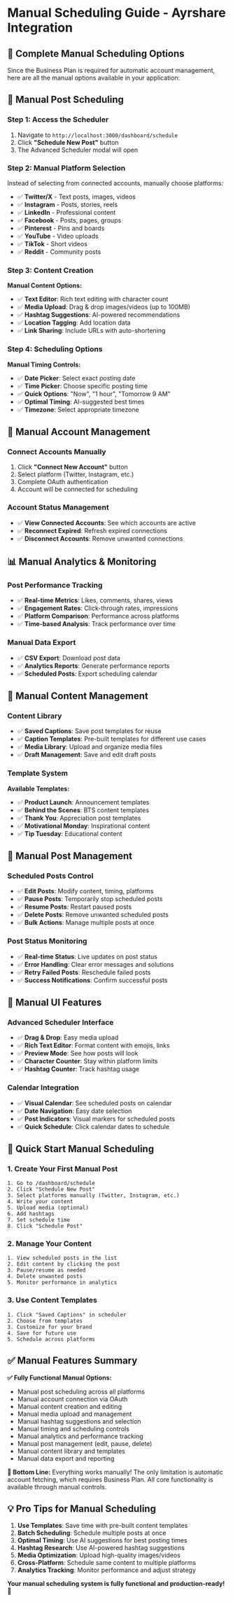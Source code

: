 # Manual Scheduling Guide - Ayrshare Integration

## 🎯 **Complete Manual Scheduling Options**

Since the Business Plan is required for automatic account management, here are all the manual options available in your application:

## 📱 **Manual Post Scheduling**

### **Step 1: Access the Scheduler**
1. Navigate to `http://localhost:3000/dashboard/schedule`
2. Click **"Schedule New Post"** button
3. The Advanced Scheduler modal will open

### **Step 2: Manual Platform Selection**
Instead of selecting from connected accounts, manually choose platforms:
- ✅ **Twitter/X** - Text posts, images, videos
- ✅ **Instagram** - Posts, stories, reels
- ✅ **LinkedIn** - Professional content
- ✅ **Facebook** - Posts, pages, groups
- ✅ **Pinterest** - Pins and boards
- ✅ **YouTube** - Video uploads
- ✅ **TikTok** - Short videos
- ✅ **Reddit** - Community posts

### **Step 3: Content Creation**
**Manual Content Options:**
- ✅ **Text Editor**: Rich text editing with character count
- ✅ **Media Upload**: Drag & drop images/videos (up to 100MB)
- ✅ **Hashtag Suggestions**: AI-powered recommendations
- ✅ **Location Tagging**: Add location data
- ✅ **Link Sharing**: Include URLs with auto-shortening

### **Step 4: Scheduling Options**
**Manual Timing Controls:**
- ✅ **Date Picker**: Select exact posting date
- ✅ **Time Picker**: Choose specific posting time
- ✅ **Quick Options**: "Now", "1 hour", "Tomorrow 9 AM"
- ✅ **Optimal Timing**: AI-suggested best times
- ✅ **Timezone**: Select appropriate timezone

## 🔧 **Manual Account Management**

### **Connect Accounts Manually**
1. Click **"Connect New Account"** button
2. Select platform (Twitter, Instagram, etc.)
3. Complete OAuth authentication
4. Account will be connected for scheduling

### **Account Status Management**
- ✅ **View Connected Accounts**: See which accounts are active
- ✅ **Reconnect Expired**: Refresh expired connections
- ✅ **Disconnect Accounts**: Remove unwanted connections

## 📊 **Manual Analytics & Monitoring**

### **Post Performance Tracking**
- ✅ **Real-time Metrics**: Likes, comments, shares, views
- ✅ **Engagement Rates**: Click-through rates, impressions
- ✅ **Platform Comparison**: Performance across platforms
- ✅ **Time-based Analysis**: Track performance over time

### **Manual Data Export**
- ✅ **CSV Export**: Download post data
- ✅ **Analytics Reports**: Generate performance reports
- ✅ **Scheduled Posts**: Export scheduling calendar

## 💾 **Manual Content Management**

### **Content Library**
- ✅ **Saved Captions**: Save post templates for reuse
- ✅ **Caption Templates**: Pre-built templates for different use cases
- ✅ **Media Library**: Upload and organize media files
- ✅ **Draft Management**: Save and edit draft posts

### **Template System**
**Available Templates:**
- ✅ **Product Launch**: Announcement templates
- ✅ **Behind the Scenes**: BTS content templates
- ✅ **Thank You**: Appreciation post templates
- ✅ **Motivational Monday**: Inspirational content
- ✅ **Tip Tuesday**: Educational content

## 🔄 **Manual Post Management**

### **Scheduled Posts Control**
- ✅ **Edit Posts**: Modify content, timing, platforms
- ✅ **Pause Posts**: Temporarily stop scheduled posts
- ✅ **Resume Posts**: Restart paused posts
- ✅ **Delete Posts**: Remove unwanted scheduled posts
- ✅ **Bulk Actions**: Manage multiple posts at once

### **Post Status Monitoring**
- ✅ **Real-time Status**: Live updates on post status
- ✅ **Error Handling**: Clear error messages and solutions
- ✅ **Retry Failed Posts**: Reschedule failed posts
- ✅ **Success Notifications**: Confirm successful posts

## 🎨 **Manual UI Features**

### **Advanced Scheduler Interface**
- ✅ **Drag & Drop**: Easy media upload
- ✅ **Rich Text Editor**: Format content with emojis, links
- ✅ **Preview Mode**: See how posts will look
- ✅ **Character Counter**: Stay within platform limits
- ✅ **Hashtag Counter**: Track hashtag usage

### **Calendar Integration**
- ✅ **Visual Calendar**: See scheduled posts on calendar
- ✅ **Date Navigation**: Easy date selection
- ✅ **Post Indicators**: Visual markers for scheduled posts
- ✅ **Quick Schedule**: Click calendar dates to schedule

## 🚀 **Quick Start Manual Scheduling**

### **1. Create Your First Manual Post**
```
1. Go to /dashboard/schedule
2. Click "Schedule New Post"
3. Select platforms manually (Twitter, Instagram, etc.)
4. Write your content
5. Upload media (optional)
6. Add hashtags
7. Set schedule time
8. Click "Schedule Post"
```

### **2. Manage Your Content**
```
1. View scheduled posts in the list
2. Edit content by clicking the post
3. Pause/resume as needed
4. Delete unwanted posts
5. Monitor performance in analytics
```

### **3. Use Content Templates**
```
1. Click "Saved Captions" in scheduler
2. Choose from templates
3. Customize for your brand
4. Save for future use
5. Schedule across platforms
```

## ✅ **Manual Features Summary**

**✅ Fully Functional Manual Options:**
- Manual post scheduling across all platforms
- Manual account connection via OAuth
- Manual content creation and editing
- Manual media upload and management
- Manual hashtag suggestions and selection
- Manual timing and scheduling controls
- Manual analytics and performance tracking
- Manual post management (edit, pause, delete)
- Manual content library and templates
- Manual data export and reporting

**🎯 Bottom Line:** Everything works manually! The only limitation is automatic account fetching, which requires Business Plan. All core functionality is available through manual controls.

## 💡 **Pro Tips for Manual Scheduling**

1. **Use Templates**: Save time with pre-built content templates
2. **Batch Scheduling**: Schedule multiple posts at once
3. **Optimal Timing**: Use AI suggestions for best posting times
4. **Hashtag Research**: Use AI-powered hashtag suggestions
5. **Media Optimization**: Upload high-quality images/videos
6. **Cross-Platform**: Schedule same content to multiple platforms
7. **Analytics Tracking**: Monitor performance and adjust strategy

**Your manual scheduling system is fully functional and production-ready!** 🚀







